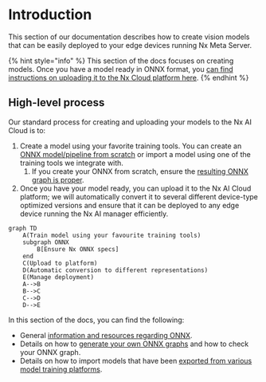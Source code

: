 # Introduction

&#x20;This section of our documentation describes how to create vision models that can be easily deployed to your edge devices running Nx Meta Server.&#x20;

{% hint style="info" %}
This section of the docs focuses on creating models. Once you have a model ready in ONNX format, you [can find instructions on uploading it to the Nx Cloud platform here](../nx-ai-cloud/upload-your-model/).&#x20;
{% endhint %}

## High-level process

Our standard process for creating and uploading your models to the Nx AI Cloud is to:

1. Create a model using your favorite training tools. You can create an [ONNX model/pipeline from scratch](custom-model-creation.md) or import a model using one of the training tools we integrate with.
   1. If you create your ONNX from scratch, ensure the [resulting ONNX graph is proper](onnx-requirements.md).
2. Once you have your model ready, you can upload it to the Nx AI Cloud platform; we will automatically convert it to several different device-type optimized versions and ensure that it can be deployed to any edge device running the Nx AI manager efficiently.

```mermaid
graph TD
    A(Train model using your favourite training tools)
    subgraph ONNX
        B[Ensure Nx ONNX specs]
    end
    C(Upload to platform)
    D(Automatic conversion to different representations)
    E(Manage deployment)
    A-->B
    B-->C
    C-->D
    D-->E

```



In this section of the docs, you can find the following:

* General [information and resources regarding ONNX](about-onnx.md).
* Details on how to [generate your own ONNX graphs](custom-model-creation.md) and how to check your ONNX graph.
* Details on how to import models that have been [exported from various model training platforms](importing-models/).

